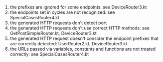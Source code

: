 
1. the prefixes are ignored for some endpoints:
    see DeviceRouter3.kt
2. the endpoints set in cycles are not recognized:
    see SpecialCasesRouter4.kt
3. the generated HTTP requests don't detect port
4. the generated HTTP requests don't use correct HTTP methods:
    see GetPostSimpleRouter.kt, DeviceRouter3.kt
5. the generated HTTP request doesn't consider the endpoint prefixes that are correctly detected:
      UserRouter2.kt, DeviceRouter3.kt
6. the URLs passed via variables, constants and functions are not treated correctly:
   see SpecialCasesRouter4.kt